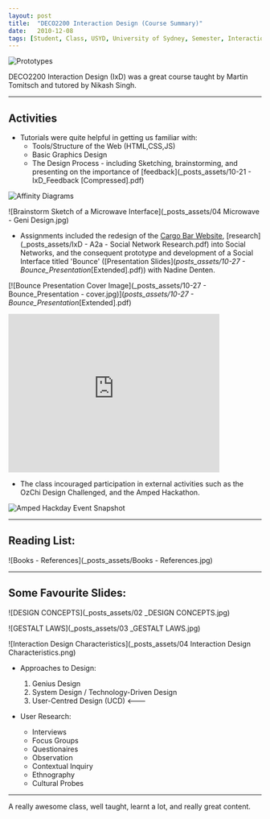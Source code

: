 ```yaml
---
layout: post
title:  "DECO2200 Interaction Design (Course Summary)"
date:   2010-12-08
tags: [Student, Class, USYD, University of Sydney, Semester, Interaction, Design]
---
```


![Prototypes](_posts_assets/prototypes.jpg)

DECO2200 Interaction Design (IxD) was a great course taught by Martin Tomitsch and tutored by Nikash Singh.

---

## Activities

- Tutorials were quite helpful in getting us familiar with:
	- Tools/Structure of the Web (HTML,CSS,JS)
	- Basic Graphics Design
	- The Design Process - including Sketching, brainstorming, and presenting on the importance of [feedback](_posts_assets/10-21 - IxD_Feedback [Compressed].pdf)

![Affinity Diagrams](_posts_assets/affinity1.jpg)

![Brainstorm Sketch of a Microwave Interface](_posts_assets/04 Microwave - Geni Design.jpg)

- Assignments included the redesign of the [Cargo Bar Website](http://cargobar.com.au/), [research](_posts_assets/IxD - A2a - Social Network Research.pdf) into Social Networks, and the consequent prototype and development of a Social Interface titled 'Bounce' ([Presentation Slides](_posts_assets/10-27 - Bounce_Presentation_[Extended].pdf)) with Nadine Denten.

[![Bounce Presentation Cover Image](_posts_assets/10-27 - Bounce_Presentation - cover.jpg)](_posts_assets/10-27 - Bounce_Presentation_[Extended].pdf)

<iframe width="420" height="315" src="https://www.youtube.com/embed/gxG-jgrLyIo" frameborder="0" allowfullscreen></iframe>

- The class incouraged participation in external activities such as the OzChi Design Challenged, and the Amped Hackathon.

![Amped Hackday Event Snapshot](_posts_assets/AMPED.jpg)

---

## Reading List:

![Books - References](_posts_assets/Books - References.jpg)

---

## Some Favourite Slides:

![DESIGN CONCEPTS](_posts_assets/02 _DESIGN CONCEPTS.jpg)

![GESTALT LAWS](_posts_assets/03 _GESTALT LAWS.jpg)

![Interaction Design Characteristics](_posts_assets/04 Interaction Design Characteristics.png)
	
- Approaches to Design:
	1. Genius Design
	2. System Design / Technology-Driven Design
	3. User-Centred Design (UCD) <---


- User Research:
	- Interviews
	- Focus Groups
	- Questionaires
	- Observation
	- Contextual Inquiry
	- Ethnography
	- Cultural Probes

---
A really awesome class, well taught, learnt a lot, and really great content.
